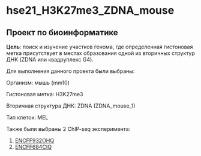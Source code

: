 # hse21_H3K27me3_ZDNA_mouse

## Проект по биоинформатике
**Цель**: поиск и изучение участков генома, где определенная гистоновая метка присутствует в местах образования одной из вторичных структур ДНК (ZDNA или квадруплекс G4).

Для выполнения данного проекта были выбраны:

Oрганизм: мышь (mm10)

Гистоновая метка: H3K27me3

Вторичная структура ДНК: ZDNA (ZDNA_mouse_1)

Тип клеток: MEL 

Также были выбраны 2 ChIP-seq эксперимента:
1. [ENCFF932OHQ](https://www.encodeproject.org/files/ENCFF932OHQ/)
2. [ENCFF684CIQ](https://www.encodeproject.org/files/ENCFF684CIQ/)
